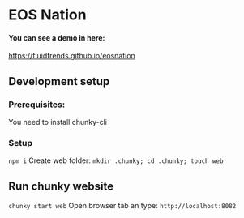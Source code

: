 # EOS Nation

#### You can see a demo in here:
https://fluidtrends.github.io/eosnation


## Development setup
### Prerequisites:
You need to install chunky-cli

### Setup
```npm i```
Create web folder:
```mkdir .chunky; cd .chunky; touch web```

## Run chunky website
```chunky start web```
Open browser tab an type: ```http://localhost:8082```